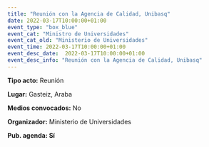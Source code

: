 ```yaml
---
title: "Reunión con la Agencia de Calidad, Unibasq"
date: 2022-03-17T10:00:00+01:00
event_type: "box_blue" 
event_cat: "Ministro de Universidades"
event_cat_old: "Ministerio de Universidades"
event_time: 2022-03-17T10:00:00+01:00
event_desc_date:  2022-03-17T10:00:00+01:00
event_desc_info: "Reunión con la Agencia de Calidad, Unibasq"
---
```


</p><p class="card-light list_schedule_description"><b>Tipo acto:</b> Reunión 
</p><p class="card-light list_schedule_description"><b>Lugar:</b> Gasteiz, Araba
</p><p class="card-light list_schedule_description"><b>Medios convocados:</b> No  
</p><p class="card-light list_schedule_description"><b>Organizador:</b> Ministerio de Universidades</p><p class="card-light list_schedule_description"><b>Pub. agenda: Sí  
</p>